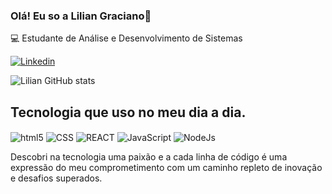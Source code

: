 <h3>Olá! Eu so a Lilian Graciano👋</h3>
💻 Estudante de Análise e Desenvolvimento de Sistemas
<br/>

[![Linkedin](https://img.shields.io/badge/LinkedIn-0077B5?style=for-the-badge&logo=linkedin&logoColor=white)](https://www.linkedin.com/in/lilian-graciano/)

![Lilian GitHub stats](https://github-readme-stats.vercel.app/api?username=LilianGraciano&show_icons=true&theme=radical)

<h2>Tecnologia que uso no meu dia a dia.</h2>

<div style="display: inline">
<img align="center" alt="html5" src="https://img.shields.io/badge/HTML5-E34F26?style=for-the-badge&logo=html5&logoColor=white"/>
<img align="center" alt="CSS" src="https://img.shields.io/badge/CSS3-1572B6?style=for-the-badge&logo=css3&logoColor=white"/>
<img align="center" alt="REACT" src="https://img.shields.io/badge/React-20232A?style=for-the-badge&logo=react&logoColor=61DAFB" />
<img align="center" alt="JavaScript" src="https://img.shields.io/badge/JavaScript-F7DF1E?style=for-the-badge&logo=javascript&logoColor=black" />
<img align="center" alt="NodeJs" src="https://img.shields.io/badge/Node.js-43853D?style=for-the-badge&logo=node.js&logoColor=white" />
</div><br/>
 
Descobri na tecnologia uma paixão e a cada linha de código é uma expressão do meu comprometimento com um caminho repleto de inovação e desafios superados.
